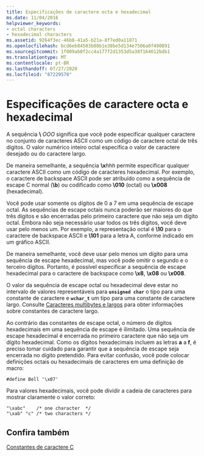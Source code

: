 ```yaml
---
title: Especificações de caractere octa e hexadecimal
ms.date: 11/04/2016
helpviewer_keywords:
- octal characters
- hexadecimal characters
ms.assetid: 9264f3ec-46b8-41a5-b21a-8f7ed0a11871
ms.openlocfilehash: bcd6eb84503b80b1e38be5d134e7506a0f490891
ms.sourcegitcommit: 1f009ab0f2cc4a177f2d1353d5a38f164612bdb1
ms.translationtype: MT
ms.contentlocale: pt-BR
ms.lasthandoff: 07/27/2020
ms.locfileid: "87229578"
---
```

# <a name="octal-and-hexadecimal-character-specifications"></a>Especificações de caractere octa e hexadecimal

A sequência **\\** <em>OOO</em> significa que você pode especificar qualquer caractere no conjunto de caracteres ASCII como um código de caractere octal de três dígitos. O valor numérico inteiro octal especifica o valor de caractere desejado ou do caractere largo.

De maneira semelhante, a sequência **\x**<em>hhh</em> permite especificar qualquer caractere ASCII como um código de caracteres hexadecimal. Por exemplo, o caractere de backspace ASCII pode ser atribuído como a sequência de escape C normal (**\b**) ou codificado como **\010** (octal) ou **\x008** (hexadecimal).

Você pode usar somente os dígitos de 0 a 7 em uma sequência de escape octal. As sequências de escape octais nunca poderão ser maiores do que três dígitos e são encerradas pelo primeiro caractere que não seja um dígito octal. Embora não seja necessário usar todos os três dígitos, você deve usar pelo menos um. Por exemplo, a representação octal é **\10** para o caractere de backspace ASCII e **\101** para a letra A, conforme indicado em um gráfico ASCII.

De maneira semelhante, você deve usar pelo menos um dígito para uma sequência de escape hexadecimal, mas você pode omitir o segundo e o terceiro dígitos. Portanto, é possível especificar a sequência de escape hexadecimal para o caractere de backspace como **\x8**, **\x08** ou **\x008**.

O valor da sequência de escape octal ou hexadecimal deve estar no intervalo de valores representáveis para **`unsigned char`** o tipo para uma constante de caractere e **`wchar_t`** um tipo para uma constante de caractere largo. Consulte [Caracteres multibytes e largos](../c-language/multibyte-and-wide-characters.md) para obter informações sobre constantes de caractere largo.

Ao contrário das constantes de escape octal, o número de dígitos hexadecimais em uma sequência de escape é ilimitado. Uma sequência de escape hexadecimal é encerrada no primeiro caractere que não seja um dígito hexadecimal. Como os dígitos hexadecimais incluem as letras **a** a **f**, é preciso tomar cuidado para garantir que a sequência de escape seja encerrada no dígito pretendido. Para evitar confusão, você pode colocar definições octais ou hexadecimais de caracteres em uma definição de macro:

```
#define Bell '\x07'
```

Para valores hexadecimais, você pode dividir a cadeia de caracteres para mostrar claramente o valor correto:

```
"\xabc"    /* one character  */
"\xab" "c" /* two characters */
```

## <a name="see-also"></a>Confira também

[Constantes de caractere C](../c-language/c-character-constants.md)
